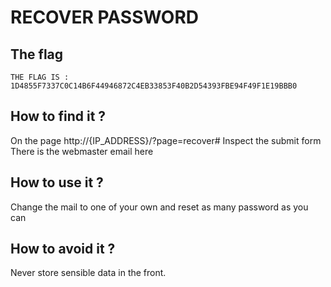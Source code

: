 # RECOVER PASSWORD

## The flag

```
THE FLAG IS : 1D4855F7337C0C14B6F44946872C4EB33853F40B2D54393FBE94F49F1E19BBB0
```

## How to find it ?

On the page http://{IP_ADDRESS}/?page=recover#
Inspect the submit form
There is the webmaster email here


## How to use it ?

Change the mail to one of your own and reset as many password as you can


## How to avoid it ?

Never store sensible data in the front.